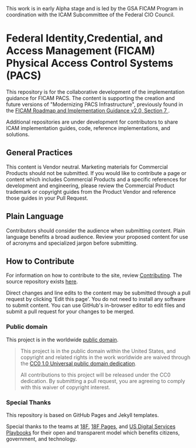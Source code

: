This work is in early Alpha stage and is led by the GSA FICAM Program in coordination with the ICAM Subcommittee of the Federal CIO Council.

# Federal Identity,Credential, and Access Management (FICAM) Physical Access Control Systems (PACS)
This repository is for the collaborative development of the implementation guidance for FICAM PACS. The content is supporting the creation and future versions of "Modernizing PACS Infrastructure", previously found in the <a href="https://www.idmanagement.gov/IDM/servlet/fileField?entityId=ka0t0000000TNNBAA4&field=File__Body__s" target="_blank"> FICAM Roadmap and Implementation Guidance v2.0, Section 7 </a>.

Additional repositories are under development for contributors to share ICAM implementation guides, code, reference implementations, and solutions.

## General Practices
This content is Vendor neutral. Marketing materials for Commercial Products should not be submitted. If you would like to contribute a page or content which includes Commercial Products and a specific references for development and engineering, please review the Commercial Product trademark or copyright guides from the Product Vendor and reference those guides in your Pull Request.  

## Plain Language
Contributors should consider the audience when submitting content. Plain language benefits a broad audience. Review your proposed content for use of acronyms and specialized jargon before submitting.

## How to Contribute
For information on how to contribute to the site, review [Contributing](CONTRIBUTING.md/). The source repository exists [here](https://github.com/GSA/ficam-pacs/). 

Direct changes and line edits to the content may be submitted through a pull request by clicking 'Edit this page'. You do not need to install any software to submit content. You can use GitHub's in-browser editor to edit files and submit a pull request for your changes to be merged.

### Public domain

This project is in the worldwide [public domain](LICENSE.md). 

> This project is in the public domain within the United States, and copyright and related rights in the work worldwide are waived through the [CC0 1.0 Universal public domain dedication](https://creativecommons.org/publicdomain/zero/1.0/).
>
> All contributions to this project will be released under the CC0 dedication. By submitting a pull request, you are agreeing to comply with this waiver of copyright interest.

### Special Thanks
This repository is based on GitHub Pages and Jekyll templates. 

Special thanks to the teams at [18F](https://18f.gsa.gov/), [18F Pages](https://pages.18f.gov/), and [US Digital Services Playbooks](https://playbook.cio.gov/) for their open and transparent model which benefits citizens, government, and technology.
